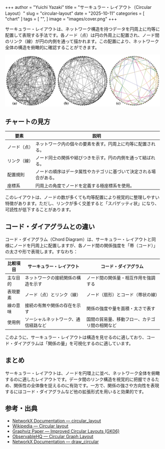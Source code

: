 +++
author = "Yuichi Yazaki"
title = "サーキュラー・レイアウト（Circular Layout）"
slug = "circular-layout"
date = "2025-10-11"
categories = [
    "chart"
]
tags = [
    "",
]
image = "images/cover.png"
+++

サーキュラー・レイアウトは、ネットワーク構造を持つデータを円周上に均等に配置して表現する手法です。各ノード（点）は円の外周上に配置され、ノード間のリンク（線）が円の内側を通って描かれます。この配置により、ネットワーク全体の構造を俯瞰的に確認することができます。


<!--more-->

![](images/mainvisual.png)

## チャートの見方

| 要素 | 説明 |
|------|------|
| ノード（点） | ネットワーク内の個々の要素を表す。円周上に均等に配置される。 |
| リンク（線） | ノード同士の関係や結びつきを示す。円の内側を通って結ばれる。 |
| 配置規則 | ノードの順序はデータ属性やカテゴリに基づいて決定される場合がある。 |
| 座標系 | 円周上の角度でノードを定義する極座標系を使用。 |

このレイアウトは、ノードの数が多くても均等配置により視覚的に整理しやすい特徴があります。ただし、リンクが多く交差すると「スパゲッティ状」になり、可読性が低下することがあります。

## コード・ダイアグラムとの違い

コード・ダイアグラム（Chord Diagram）は、サーキュラー・レイアウトと同様にノードを円周上に配置しますが、各ノード間の関係強度を「帯（コード）」の太さや形で表現します。すなわち：

| 比較項目 | サーキュラー・レイアウト | コード・ダイアグラム |
|-----------|----------------------|------------------|
| 主な目的 | ネットワークの接続関係の構造を示す | ノード間の関係量・相互作用を強調する |
| 表現要素 | ノード（点）とリンク（線） | ノード（扇形）とコード（帯状の線） |
| 線の意味 | 接続の有無や関係の存在を示す | 関係の強度や量を面積・太さで表す |
| 使用例 | ソーシャルネットワーク、通信経路など | 国間の貿易量、移動フロー、カテゴリ間の相関など |

このように、サーキュラー・レイアウトは構造を見せるのに適しており、コード・ダイアグラムは「関係の量」を可視化するのに適しています。

## まとめ

サーキュラー・レイアウトは、ノードを円環上に並べ、ネットワーク全体を俯瞰するのに適したレイアウトです。データ間のリンク構造を視覚的に把握できるため、関係性の全体像を捉えるのに有効です。一方で、関係の強さや方向性を表現するにはコード・ダイアグラムなど他の拡張形式を用いると効果的です。

## 参考・出典

- [NetworkX Documentation — circular_layout](https://networkx.org/documentation/stable/reference/generated/networkx.drawing.layout.circular_layout.html)
- [Wikipedia — Circular layout](https://en.wikipedia.org/wiki/Circular_layout)
- [Graphviz Paper — Improved Circular Layouts (GK06)](https://graphviz.org/documentation/GK06.pdf)
- [ObservableHQ — Circular Graph Layout](https://observablehq.com/@drom/circular-graph-layout)
- [NetworkX Documentation — draw_circular](https://networkx.org/documentation/stable/reference/generated/networkx.drawing.nx_pylab.draw_circular.html)